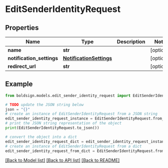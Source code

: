# EditSenderIdentityRequest


## Properties

Name | Type | Description | Notes
------------ | ------------- | ------------- | -------------
**name** | **str** |  | [optional] 
**notification_settings** | [**NotificationSettings**](NotificationSettings.md) |  | [optional] 
**redirect_url** | **str** |  | [optional] 

## Example

```python
from boldsign.models.edit_sender_identity_request import EditSenderIdentityRequest

# TODO update the JSON string below
json = "{}"
# create an instance of EditSenderIdentityRequest from a JSON string
edit_sender_identity_request_instance = EditSenderIdentityRequest.from_json(json)
# print the JSON string representation of the object
print(EditSenderIdentityRequest.to_json())

# convert the object into a dict
edit_sender_identity_request_dict = edit_sender_identity_request_instance.to_dict()
# create an instance of EditSenderIdentityRequest from a dict
edit_sender_identity_request_from_dict = EditSenderIdentityRequest.from_dict(edit_sender_identity_request_dict)
```
[[Back to Model list]](../README.md#documentation-for-models) [[Back to API list]](../README.md#documentation-for-api-endpoints) [[Back to README]](../README.md)


